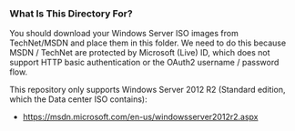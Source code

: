 ### What Is This Directory For?

You should download your Windows Server ISO images from TechNet/MSDN and place them in this folder. We need to do this because MSDN / TechNet are protected by Microsoft (Live) ID, which does not support HTTP basic authentication or the OAuth2 username / password flow.

This repository only supports Windows Server 2012 R2 (Standard edition, which the Data center ISO contains):

* https://msdn.microsoft.com/en-us/windowsserver2012r2.aspx

